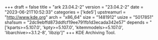 +++
draft = false
title = "ark 23.04.2-2"
version = "23.04.2-2"
date = "2023-06-21T10:52:33"
categories = ['kde5']
upstreamurl = "http://www.kde.org"
arch = "x86_64"
size = "1481912"
usize = "5017851"
sha1sum = "2dc9ebffd873ddfcf19ee791fb1d3ecada342e57"
depends = "['kparts>=5.107.0', 'kpty>=5.107.0', 'kitemmodels>=5.107.0', 'libarchive>=3.1.2-8', 'libzip']"
+++
KDE Archiving Tool.